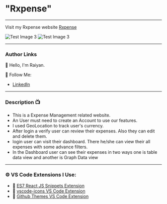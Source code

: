 # "Rxpense"

---

Visit my Rxpense website [Rxpense](https://expense-tracker-tawny-ten.vercel.app/)

![Test Image 3](https://i.ibb.co/9nPf6Dn/screencapture-expense-tracker-tawny-ten-vercel-app-2023-01-21-16-46-06.png)
![Test Image 3](https://i.ibb.co/wdhR9nq/screencapture-expense-tracker-tawny-ten-vercel-app-dashboard-2023-01-21-16-46-27.png)

---

### Author Links

👋 Hello, I'm Raiyan.

🚀 Follow Me:

- [LinkedIn](https://www.linkedin.com/in/tajkier-haque/)

---

### Description 📺

- This is a Expense Management related website.
- An User must need to create an Account to use our features.
- I used GeoLocation to track user's currency.
- After login a verify user can review their expenses. Also they can edit and delete them.
- login user can visit their dashboard. There he/she can view their all expenses with some advance filters.
- In the Dashboard user can see their expenses in two ways one is table data view and another is Graph Data view

---

### ⚙ VS Code Extensions I Use:

- 🔗 [ES7 React JS Snippets Extension](https://marketplace.visualstudio.com/items?itemName=dsznajder.es7-react-js-snippets)
- 🔗 [vscode-icons VS Code Extension](https://marketplace.visualstudio.com/items?itemName=vscode-icons-team.vscode-icons)
- 🔗 [Github Themes VS Code Extension](https://marketplace.visualstudio.com/items?itemName=GitHub.github-vscode-theme)
